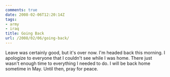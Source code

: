 ```yaml
---
comments: true
date: 2008-02-06T12:20:14Z
tags:
- army
- iraq
title: Going Back
url: /2008/02/06/going-back/
---
```


<p>Leave was certainly good, but it's over now. I'm headed back this morning. I apologize to everyone that I couldn't see while I was home. There just wasn't enough time to everything I needed to do. I will be back home sometime in May. Until then, pray for peace.</p>
